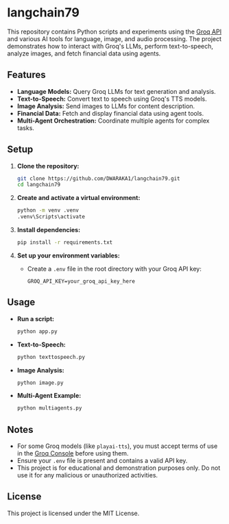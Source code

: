 # langchain79

This repository contains Python scripts and experiments using the [Groq API](https://console.groq.com/) and various AI tools for language, image, and audio processing. The project demonstrates how to interact with Groq's LLMs, perform text-to-speech, analyze images, and fetch financial data using agents.

## Features

- **Language Models:** Query Groq LLMs for text generation and analysis.
- **Text-to-Speech:** Convert text to speech using Groq's TTS models.
- **Image Analysis:** Send images to LLMs for content description.
- **Financial Data:** Fetch and display financial data using agent tools.
- **Multi-Agent Orchestration:** Coordinate multiple agents for complex tasks.

## Setup

1. **Clone the repository:**
    ```sh
    git clone https://github.com/DWARAKA1/langchain79.git
    cd langchain79
    ```

2. **Create and activate a virtual environment:**
    ```sh
    python -m venv .venv
    .venv\Scripts\activate
    ```

3. **Install dependencies:**
    ```sh
    pip install -r requirements.txt
    ```

4. **Set up your environment variables:**
    - Create a `.env` file in the root directory with your Groq API key:
      ```
      GROQ_API_KEY=your_groq_api_key_here
      ```

## Usage

- **Run a script:**
    ```sh
    python app.py
    ```

- **Text-to-Speech:**
    ```sh
    python texttospeech.py
    ```

- **Image Analysis:**
    ```sh
    python image.py
    ```

- **Multi-Agent Example:**
    ```sh
    python multiagents.py
    ```

## Notes

- For some Groq models (like `playai-tts`), you must accept terms of use in the [Groq Console](https://console.groq.com/playground?model=playai-tts) before using them.
- Ensure your `.env` file is present and contains a valid API key.
- This project is for educational and demonstration purposes only. Do not use it for any malicious or unauthorized activities.

## License

This project is licensed under the MIT License.